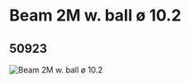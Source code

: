 # Beam 2M w. ball ø 10.2
## 50923
![Beam 2M w. ball ø 10.2](https://lc-www-live-s.legocdn.com/media/bricks/5/2/4289258.jpg)